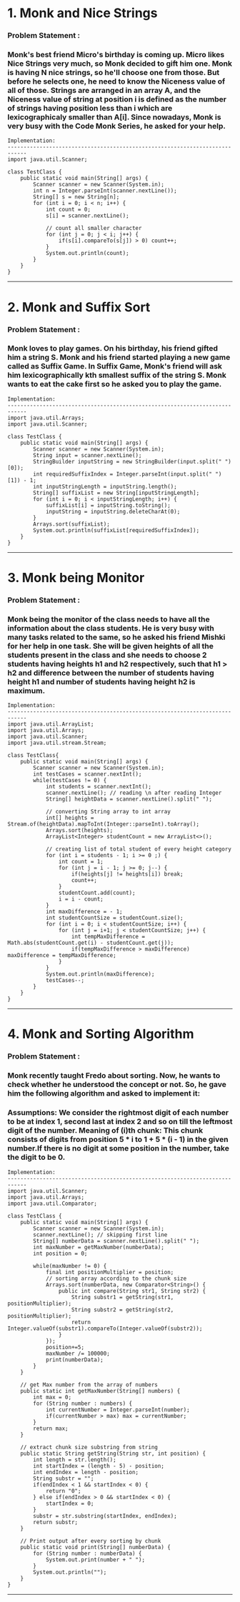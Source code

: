 # 1. Monk and Nice Strings
### Problem Statement :
### Monk's best friend Micro's birthday is coming up. Micro likes Nice Strings very much, so Monk decided to gift him one. Monk is having N nice strings, so he'll choose one from those. But before he selects one, he need to know the Niceness value of all of those. Strings are arranged in an array A, and the Niceness value of string at position i is defined as the number of strings having position less than i which are lexicographicaly smaller than A[i]. Since nowadays, Monk is very busy with the Code Monk Series, he asked for your help.

    Implementation:
    ----------------------------------------------------------------------------
    import java.util.Scanner;

    class TestClass {
        public static void main(String[] args) {
            Scanner scanner = new Scanner(System.in);
            int n = Integer.parseInt(scanner.nextLine());
            String[] s = new String[n];
            for (int i = 0; i < n; i++) {
                int count = 0;
                s[i] = scanner.nextLine();

                // count all smaller character
                for (int j = 0; j < i; j++) {
                    if(s[i].compareTo(s[j]) > 0) count++;
                }
                System.out.println(count);
            }
        }
    }


------------------------------------------------------------------------

# 2. Monk and Suffix Sort
### Problem Statement :
### Monk loves to play games. On his birthday, his friend gifted him a string S. Monk and his friend started playing a new game called as Suffix Game. In Suffix Game, Monk's friend will ask him lexicographically kth smallest suffix of the string S. Monk wants to eat the cake first so he asked you to play the game.

    Implementation:
    ----------------------------------------------------------------------------
    import java.util.Arrays;
    import java.util.Scanner;

    class TestClass {
        public static void main(String[] args) {
            Scanner scanner = new Scanner(System.in);
            String input = scanner.nextLine();
            StringBuilder inputString = new StringBuilder(input.split(" ")[0]);
            int requiredSuffixIndex = Integer.parseInt(input.split(" ")[1]) - 1;
            int inputStringLength = inputString.length();
            String[] suffixList = new String[inputStringLength];
            for (int i = 0; i < inputStringLength; i++) {
                suffixList[i] = inputString.toString();
                inputString = inputString.deleteCharAt(0);
            }
            Arrays.sort(suffixList);
            System.out.println(suffixList[requiredSuffixIndex]);
        }
    }


------------------------------------------------------------------------

# 3. Monk being Monitor
### Problem Statement :
### Monk being the monitor of the class needs to have all the information about the class students. He is very busy with many tasks related to the same, so he asked his friend Mishki for her help in one task. She will be given heights of all the students present in the class and she needs to choose 2 students having heights h1 and h2 respectively, such that h1 > h2 and difference between the number of students having height h1 and number of students having height h2 is maximum.

    Implementation:
    ----------------------------------------------------------------------------
    import java.util.ArrayList;
    import java.util.Arrays;
    import java.util.Scanner;
    import java.util.stream.Stream;

    class TestClass{
        public static void main(String[] args) {
            Scanner scanner = new Scanner(System.in);
            int testCases = scanner.nextInt();
            while(testCases != 0) {
                int students = scanner.nextInt();
                scanner.nextLine(); // reading \n after reading Integer 
                String[] heightData = scanner.nextLine().split(" ");

                // converting String array to int array
                int[] heights = Stream.of(heightData).mapToInt(Integer::parseInt).toArray();
                Arrays.sort(heights); 
                ArrayList<Integer> studentCount = new ArrayList<>();

                // creating list of total student of every height category
                for (int i = students - 1; i >= 0 ;) {
                    int count = 1;
                    for (int j = i - 1; j >= 0; j--) {
                        if(heights[j] != heights[i]) break;
                        count++;
                    }
                    studentCount.add(count);
                    i = i - count;
                }
                int maxDifference = - 1;
                int studentCountSize = studentCount.size();
                for (int i = 0; i < studentCountSize; i++) {
                    for (int j = i+1; j < studentCountSize; j++) {
                        int tempMaxDifference = Math.abs(studentCount.get(i) - studentCount.get(j));
                        if(tempMaxDifference > maxDifference) maxDifference = tempMaxDifference;
                    }
                }
                System.out.println(maxDifference);               
                testCases--;
            }
        }
    }


------------------------------------------------------------------------

# 4. Monk and Sorting Algorithm
### Problem Statement :
### Monk recently taught Fredo about sorting. Now, he wants to check whether he understood the concept or not. So, he gave him the following algorithm and asked to implement it:

### Assumptions: We consider the rightmost digit of each number to be at index 1, second last at index 2 and so on till the leftmost digit of the number. Meaning of (i)th chunk: This chunk consists of digits from position 5 * i to 1 + 5 * (i - 1) in the given number.If there is no digit at some position in the number, take the digit to be 0.

    Implementation:
    ----------------------------------------------------------------------------
    import java.util.Scanner;
    import java.util.Arrays;
    import java.util.Comparator;

    class TestClass {
        public static void main(String[] args) {
            Scanner scanner = new Scanner(System.in);
            scanner.nextLine(); // skipping first line 
            String[] numberData = scanner.nextLine().split(" ");
            int maxNumber = getMaxNumber(numberData);
            int position = 0;

            while(maxNumber != 0) {
                final int positionMultiplier = position;
                // sorting array according to the chunk size
                Arrays.sort(numberData, new Comparator<String>() {
                    public int compare(String str1, String str2) {
                        String substr1 = getString(str1, positionMultiplier);
                        String substr2 = getString(str2, positionMultiplier);
                        return Integer.valueOf(substr1).compareTo(Integer.valueOf(substr2));
                    }
                });
                position+=5;
                maxNumber /= 100000;
                print(numberData);
            }
        }

        // get Max number from the array of numbers
        public static int getMaxNumber(String[] numbers) {
            int max = 0;
            for (String number : numbers) {
                int currentNumber = Integer.parseInt(number);
                if(currentNumber > max) max = currentNumber;
            }
            return max;
        }

        // extract chunk size substring from string
        public static String getString(String str, int position) {
            int length = str.length();
            int startIndex = (length - 5) - position;
            int endIndex = length - position;
            String substr = "";
            if(endIndex < 1 && startIndex < 0) {
                return "0";
            } else if(endIndex > 0 && startIndex < 0) {
                startIndex = 0;
            }
            substr = str.substring(startIndex, endIndex);
            return substr;
        }

        // Print output after every sorting by chunk
        public static void print(String[] numberData) {
            for (String number : numberData) {
                System.out.print(number + " ");
            }
            System.out.println("");
        }
    }



------------------------------------------------------------------------
